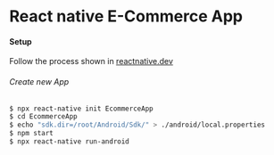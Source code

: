 # React native E-Commerce App

#### Setup
Follow the process shown in [reactnative.dev](https://reactnative.dev/docs/environment-setup)

###### Create new App
```sh
$ npx react-native init EcommerceApp
$ cd EcommerceApp
$ echo "sdk.dir=/root/Android/Sdk/" > ./android/local.properties
$ npm start
$ npx react-native run-android
```



